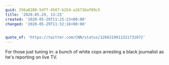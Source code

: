 ```yaml
---
guid: 256a8208-5df7-4587-b254-a16716af89c5
title: '2020.05.29, 13:25'
created: '2020-05-29T11:25:23+00:00'
changed: '2020-05-29T11:32:16+00:00'


quote_of: 'https://twitter.com/CNN/status/1266319911321731072'
---
```


For those just tuning in: a bunch of white cops arresting a black journalist as he's reporting on live TV.


